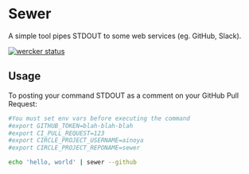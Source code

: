 # Sewer

A simple tool pipes STDOUT to some web services (eg. GitHub, Slack).

[![wercker status](https://app.wercker.com/status/3a74c0ee858eaeffbe9aba92fa868042/m/master "wercker status")](https://app.wercker.com/project/byKey/3a74c0ee858eaeffbe9aba92fa868042)

## Usage

To posting your command STDOUT as a comment on your GitHub Pull Request:

```sh
#You must set env vars before executing the command
#export GITHUB_TOKEN=blah-blah-blah
#export CI_PULL_REQUEST=123
#export CIRCLE_PROJECT_USERNAME=ainoya
#export CIRCLE_PROJECT_REPONAME=sewer

echo 'hello, world' | sewer --github
```